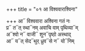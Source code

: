 +++
title = "०१ आ विश्ववाराश्विना"

+++
आ᳓ विश्ववारा अश्विना गतं नः  
प्र᳓ त᳓त् स्था᳓नम् अवाचि वाम् पृथिव्या᳓म्  
अ᳓श्वो न᳓ वाजी᳓ शुन᳓पृष्ठो अस्थाद्  
आ᳓ य᳓त् सेद᳓थुर् ध्रुव᳓से न᳓ यो᳓निम्